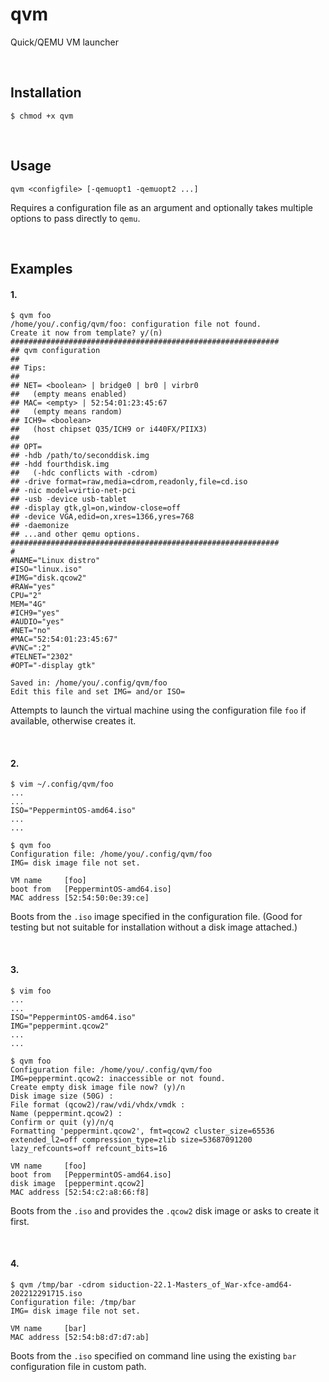 # qvm
Quick/QEMU VM launcher

<br>

## Installation

```
$ chmod +x qvm
```

<br>

## Usage

```
qvm <configfile> [-qemuopt1 -qemuopt2 ...]
```

Requires a configuration file as an argument and optionally takes multiple options to pass directly to `qemu`.

<br>

## Examples

#### 1.
```
$ qvm foo
/home/you/.config/qvm/foo: configuration file not found.
Create it now from template? y/(n)
############################################################
## qvm configuration
##
## Tips:
##
## NET= <boolean> | bridge0 | br0 | virbr0
##   (empty means enabled)
## MAC= <empty> | 52:54:01:23:45:67
##   (empty means random)
## ICH9= <boolean>
##   (host chipset Q35/ICH9 or i440FX/PIIX3)
##
## OPT=
## -hdb /path/to/seconddisk.img
## -hdd fourthdisk.img
##   (-hdc conflicts with -cdrom)
## -drive format=raw,media=cdrom,readonly,file=cd.iso
## -nic model=virtio-net-pci
## -usb -device usb-tablet
## -display gtk,gl=on,window-close=off
## -device VGA,edid=on,xres=1366,yres=768
## -daemonize
## ...and other qemu options.
############################################################
#
#NAME="Linux distro"
#ISO="linux.iso"
#IMG="disk.qcow2"
#RAW="yes"
CPU="2"
MEM="4G"
#ICH9="yes"
#AUDIO="yes"
#NET="no"
#MAC="52:54:01:23:45:67"
#VNC=":2"
#TELNET="2302"
#OPT="-display gtk"

Saved in: /home/you/.config/qvm/foo
Edit this file and set IMG= and/or ISO=
```

Attempts to launch the virtual machine using the configuration file `foo` if available, otherwise creates it.

<br>

#### 2.
```
$ vim ~/.config/qvm/foo
...
...
ISO="PeppermintOS-amd64.iso"
...
...
```

```
$ qvm foo
Configuration file: /home/you/.config/qvm/foo
IMG= disk image file not set.

VM name     [foo]
boot from   [PeppermintOS-amd64.iso]
MAC address [52:54:50:0e:39:ce]
```

Boots from the `.iso` image specified in the configuration file. (Good for testing but not suitable for installation without a disk image attached.)

<br>

#### 3.
```
$ vim foo
...
...
ISO="PeppermintOS-amd64.iso"
IMG="peppermint.qcow2"
...
...
```

```
$ qvm foo
Configuration file: /home/you/.config/qvm/foo
IMG=peppermint.qcow2: inaccessible or not found.
Create empty disk image file now? (y)/n 
Disk image size (50G) : 
File format (qcow2)/raw/vdi/vhdx/vmdk : 
Name (peppermint.qcow2) : 
Confirm or quit (y)/n/q 
Formatting 'peppermint.qcow2', fmt=qcow2 cluster_size=65536 extended_l2=off compression_type=zlib size=53687091200 lazy_refcounts=off refcount_bits=16

VM name     [foo]
boot from   [PeppermintOS-amd64.iso]
disk image  [peppermint.qcow2]
MAC address [52:54:c2:a8:66:f8]
```

Boots from the `.iso` and provides the `.qcow2` disk image or asks to create it first.

<br>

#### 4.
```
$ qvm /tmp/bar -cdrom siduction-22.1-Masters_of_War-xfce-amd64-202212291715.iso
Configuration file: /tmp/bar
IMG= disk image file not set.

VM name     [bar]
MAC address [52:54:b8:d7:d7:ab]
```

Boots from the `.iso` specified on command line using the existing `bar` configuration file in custom path.
